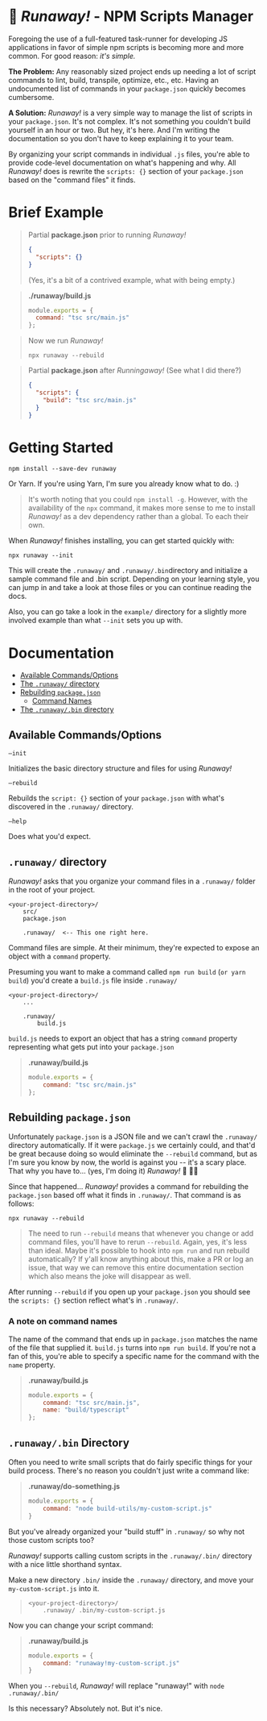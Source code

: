 # :ghost: *Runaway!* - NPM Scripts Manager

Foregoing the use of a full-featured task-runner for developing JS applications in favor of simple npm scripts is becoming more and more common.  For good reason: *it's simple.*  

**The Problem:** Any reasonably sized project ends up needing a lot of script commands to lint, build, transpile, optimize, etc., etc.  Having an undocumented list of commands in your `package.json` quickly becomes cumbersome.  

**A Solution:** *Runaway!* is a very simple way to manage the list of scripts in your `package.json`.  It's not complex.  It's not something you couldn't build yourself in an hour or two.  But hey, it's here.  And I'm writing the documentation so you don't have to keep explaining it to your team.

By organizing your script commands in individual `.js` files, you're able to provide code-level documentation on what's happening and why.  All *Runaway!* does is rewrite the `scripts: {}` section of your `package.json` based on the "command files" it finds.



# Brief Example

> Partial **package.json** prior to running *Runaway!*
> ```json
> {
>   "scripts": {}
> }
> ```
> (Yes, it's a bit of a contrived example, what with being empty.)

> **./runaway/build.js**
> ```javascript
> module.exports = {
>   command: "tsc src/main.js"
> };
> ```

> Now we run *Runaway!*
> ```
> npx runaway --rebuild
> ```

> Partial **package.json** after *Runningaway!* (See what I did there?)
> ```json
> {
>   "scripts": {
>     "build": "tsc src/main.js"
>   }
> }
> ```


# Getting Started

```  
npm install --save-dev runaway  
```

Or Yarn.  If you're using Yarn, I'm sure you already know what to do. :)

> It's worth noting that you could `npm install -g`.  However, with the availability of the `npx` command, it makes more sense to me to install *Runaway!* as a dev dependency rather than a global.  To each their own.



When *Runaway!* finishes installing, you can get started quickly with:

```
npx runaway --init
```

This will create the `.runaway/` and `.runaway/.bin`directory and initialize a sample command file and .bin script.  Depending on your learning style, you can jump in and take a look at those files or you can continue reading the docs.

Also, you can go take a look in the `example/` directory for a slightly more involved example than what `--init` sets you up with.


# Documentation

- [Available Commands/Options](#available-commandsoptions)
- [The `.runaway/` directory](#runaway-directory)
- [Rebuilding `package.json`](#rebuilding-packagejson)
  - [Command Names](#a-note-on-command-names)
- [The `.runaway/.bin` directory](#runawaybin-directory)



## Available Commands/Options

`—init`

Initializes the basic directory structure and files for using *Runaway!*



`—rebuild`

Rebuilds the `script: {}` section of your `package.json` with what's discovered in the `.runaway/` directory.



`—help`

Does what you'd expect.



## `.runaway/` directory

*Runaway!* asks that you organize your command files in a `.runaway/` folder in the root of your project.

```
<your-project-directory>/
    src/
    package.json
    
    .runaway/  <-- This one right here.  
```

Command files are simple.  At their minimum, they're expected to expose an object with a `command` property.

Presuming you want to make a command called `npm run build` (`or yarn build`) you'd create a `build.js` file inside `.runaway/`  

```  
<your-project-directory>/
    ...

    .runaway/
        build.js
```

`build.js` needs to export an object that has a string `command` property representing what gets put into your `package.json`

> **.runaway/build.js**
> ```javascript  
> module.exports = {
>     command: "tsc src/main.js"  
> };  
> ```

## Rebuilding `package.json`  

Unfortunately `package.json` is a JSON file and we can't crawl the `.runaway/` directory automatically.  If it were `package.js` we certainly could, and that'd be great because doing so would eliminate the `--rebuild` command, but as I'm sure you know by now, the world is against you -- it's a scary place.  That why you have to... (yes, I'm doing it) *Runaway!* :grimacing: :woman_facepalming:

Since that happened... *Runaway!* provides a command for rebuilding the `package.json` based off what it finds in `.runaway/`.  That command is as follows:  

```
npx runaway --rebuild
```

> The need to run `--rebuild` means that whenever you change or add command files, you'll have to rerun `--rebuild`.  Again, yes, it's less than ideal.  Maybe it's possible to hook into `npm run` and run rebuild automatically?  If y'all know anything about this, make a PR or log an issue, that way we can remove this entire documentation section which also means the joke will disappear as well.

After running `--rebuild` if you open up your `package.json` you should see the `scripts: {}` section reflect what's in `.runaway/`.  

### A note on command names

The name of the command that ends up in `package.json` matches the name of the file that supplied it.  `build.js` turns into `npm run build`.  If you're not a fan of this, you're able to specify a specific name for the command with the `name` property.

> **.runaway/build.js**
> ```javascript  
> module.exports = {
>     command: "tsc src/main.js",
>     name: "build/typescript"
> };  
> ```

## `.runaway/.bin` Directory

Often you need to write small scripts that do fairly specific things for your build process.  There's no reason you couldn't just write a command like:  

> **.runaway/do-something.js**
> ```javascript  
> module.exports = {
>     command: "node build-utils/my-custom-script.js"  
> }  
> ```

But you've already organized your "build stuff" in `.runaway/` so why not those custom scripts too?  

*Runaway!* supports calling custom scripts in the `.runaway/.bin/` directory with a nice little shorthand syntax.

Make a new directory `.bin/` inside the `.runaway/` directory, and move your `my-custom-script.js` into it.
> ```
> <your-project-directory>/
>     .runaway/ .bin/my-custom-script.js
> ```

Now you can change your script command:  
> **.runaway/build.js**
> ```javascript
> module.exports = {
>     command: "runaway!my-custom-script.js"  
> }  
> ```

When you `--rebuild`, *Runaway!* will replace "runaway!" with `node .runaway/.bin/`  

Is this necessary?  Absolutely not.  But it's nice.
